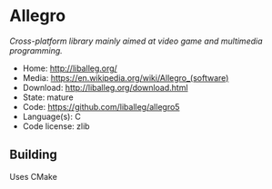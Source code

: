 # Allegro

_Cross-platform library mainly aimed at video game and multimedia programming._

- Home: http://liballeg.org/
- Media: https://en.wikipedia.org/wiki/Allegro_(software)
- Download: http://liballeg.org/download.html
- State: mature
- Code: https://github.com/liballeg/allegro5
- Language(s): C
- Code license: zlib

## Building

Uses CMake

